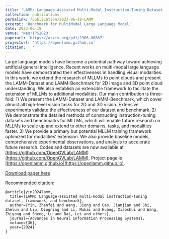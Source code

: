 ```yaml
---
title: "LAMM: Language-Assisted Multi-Modal Instruction-Tuning Dataset, Framework, and Benchmark"
collection: publications
permalink: /publication/2023-06-18-LAMM
excerpt: 'Benchmark for MultiModal Large Language Model'
date: 2023-06-18
venue: 'NeurIPS2023'
paperurl: 'https://arxiv.org/pdf/2306.06687'
projecturl: 'https://openlamm.github.io'
citation: ' '
---
```


Large language models have become a potential pathway toward achieving artificial general intelligence. Recent works on multi-modal large language models have demonstrated their effectiveness in handling visual modalities. In this work, we extend the research of MLLMs to point clouds and present the LAMM-Dataset and LAMM-Benchmark for 2D image and 3D point cloud understanding. We also establish an extensible framework to facilitate the extension of MLLMs to additional modalities. Our main contribution is three-fold: 1) We present the LAMM-Dataset and LAMM-Benchmark, which cover almost all high-level vision tasks for 2D and 3D vision. Extensive experiments validate the effectiveness of our dataset and benchmark. 2) We demonstrate the detailed methods of constructing instruction-tuning datasets and benchmarks for MLLMs, which will enable future research on MLLMs to scale up and extend to other domains, tasks, and modalities faster. 3) We provide a primary but potential MLLM training framework optimized for modalities’ extension. We also provide baseline models, comprehensive experimental observations, and analysis to accelerate future research. Codes and datasets are now available at [https://github.com/OpenGVLab/LAMM](https://github.com/OpenGVLab/LAMM). Project page is [https://openlamm.github.io](https://openlamm.github.io).

[Download paper here](https://arxiv.org/pdf/2306.06687)

Recommended citation:  

```
@article{yin2024lamm,
  title={LAMM: Language-assisted multi-modal instruction-tuning dataset, framework, and benchmark},
  author={Yin, Zhenfei and Wang, Jiong and Cao, Jianjian and Shi, Zhelun and Liu, Dingning and Li, Mukai and Huang, Xiaoshui and Wang, Zhiyong and Sheng, Lu and Bai, Lei and others},
  journal={Advances in Neural Information Processing Systems},
  volume={36},
  year={2024}
}
```